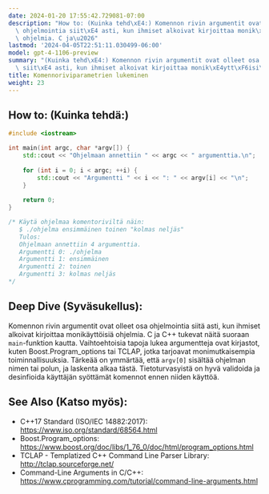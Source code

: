 ```yaml
---
date: 2024-01-20 17:55:42.729081-07:00
description: "How to: (Kuinka tehd\xE4:) Komennon rivin argumentit ovat olleet osa\
  \ ohjelmointia siit\xE4 asti, kun ihmiset alkoivat kirjoittaa monik\xE4ytt\xF6isi\xE4\
  \ ohjelmia. C ja\u2026"
lastmod: '2024-04-05T22:51:11.030499-06:00'
model: gpt-4-1106-preview
summary: "(Kuinka tehd\xE4:) Komennon rivin argumentit ovat olleet osa ohjelmointia\
  \ siit\xE4 asti, kun ihmiset alkoivat kirjoittaa monik\xE4ytt\xF6isi\xE4 ohjelmia."
title: Komennoriviparametrien lukeminen
weight: 23
---
```


## How to: (Kuinka tehdä:)
```C++
#include <iostream>

int main(int argc, char *argv[]) {
    std::cout << "Ohjelmaan annettiin " << argc << " argumenttia.\n";
    
    for (int i = 0; i < argc; ++i) {
        std::cout << "Argumentti " << i << ": " << argv[i] << "\n";
    }
    
    return 0;
}

/* Käytä ohjelmaa komentoriviltä näin:
   $ ./ohjelma ensimmäinen toinen "kolmas neljäs"
   Tulos:
   Ohjelmaan annettiin 4 argumenttia.
   Argumentti 0: ./ohjelma
   Argumentti 1: ensimmäinen
   Argumentti 2: toinen
   Argumentti 3: kolmas neljäs
*/
```

## Deep Dive (Syväsukellus):
Komennon rivin argumentit ovat olleet osa ohjelmointia siitä asti, kun ihmiset alkoivat kirjoittaa monikäyttöisiä ohjelmia. C ja C++ tukevat näitä suoraan `main`-funktion kautta. Vaihtoehtoisia tapoja lukea argumentteja ovat kirjastot, kuten Boost.Program_options tai TCLAP, jotka tarjoavat monimutkaisempia toiminnallisuuksia. Tärkeää on ymmärtää, että `argv[0]` sisältää ohjelman nimen tai polun, ja laskenta alkaa tästä. Tietoturvasyistä on hyvä validoida ja desinfioida käyttäjän syöttämät komennot ennen niiden käyttöä.

## See Also (Katso myös):
- C++17 Standard (ISO/IEC 14882:2017): https://www.iso.org/standard/68564.html
- Boost.Program_options: https://www.boost.org/doc/libs/1_76_0/doc/html/program_options.html
- TCLAP - Templatized C++ Command Line Parser Library: http://tclap.sourceforge.net/
- Command-Line Arguments in C/C++: https://www.cprogramming.com/tutorial/command-line-arguments.html
